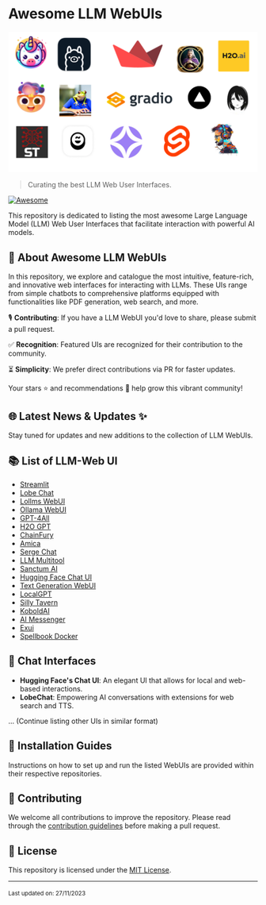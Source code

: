 # Awesome LLM WebUIs

![LLM GUI](<Assets/Awesome GUI LLM.png>)

> Curating the best LLM Web User Interfaces.

[![Awesome](https://awesome.re/badge.svg)](https://awesome.re)

This repository is dedicated to listing the most awesome Large Language Model (LLM) Web User Interfaces that facilitate interaction with powerful AI models.

## 🚀 About Awesome LLM WebUIs

In this repository, we explore and catalogue the most intuitive, feature-rich, and innovative web interfaces for interacting with LLMs. These UIs range from simple chatbots to comprehensive platforms equipped with functionalities like PDF generation, web search, and more.

🎙️ **Contributing**: If you have a LLM WebUI you'd love to share, please submit a pull request.

✅ **Recognition**: Featured UIs are recognized for their contribution to the community.

⏳ **Simplicity**: We prefer direct contributions via PR for faster updates.

Your stars ⭐ and recommendations 🫶 help grow this vibrant community!

## 🌐 Latest News & Updates ✨

Stay tuned for updates and new additions to the collection of LLM WebUIs.

## 📚 List of LLM-Web UI

- [Streamlit](#streamlit)
- [Lobe Chat](#lobe-chat)
- [Lollms WebUI](#lollms-webui)
- [Ollama WebUI](#ollama-webui)
- [GPT-4All](#gpt-4all)
- [H2O GPT](#h2o-gpt)
- [ChainFury](#chainfury)
- [Amica](#amica)
- [Serge Chat](#serge-chat)
- [LLM Multitool](#llm-multitool)
- [Sanctum AI](#sanctum-ai)
- [Hugging Face Chat UI](#hugging-face-chat-ui)
- [Text Generation WebUI](#text-generation-webui)
- [LocalGPT](#localgpt)
- [Silly Tavern](#silly-tavern)
- [KoboldAI](#koboldai)
- [AI Messenger](#ai-messenger)
- [Exui](#exui)
- [Spellbook Docker](#spellbook-docker)

## 📝 Chat Interfaces

- **Hugging Face's Chat UI**: An elegant UI that allows for local and web-based interactions.
- **LobeChat**: Empowering AI conversations with extensions for web search and TTS.

... (Continue listing other UIs in similar format)

## 📎 Installation Guides

Instructions on how to set up and run the listed WebUIs are provided within their respective repositories.

## 🤝 Contributing

We welcome all contributions to improve the repository. Please read through the [contribution guidelines](CONTRIBUTING.md) before making a pull request.

## 📜 License

This repository is licensed under the [MIT License](LICENSE).

---

<small>Last updated on: 27/11/2023</small>
